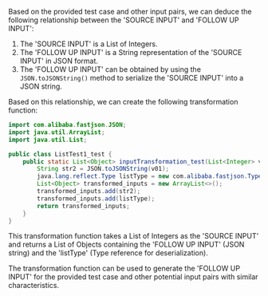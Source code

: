 Based on the provided test case and other input pairs, we can deduce the following relationship between the 'SOURCE INPUT' and 'FOLLOW UP INPUT':

1. The 'SOURCE INPUT' is a List of Integers.
2. The 'FOLLOW UP INPUT' is a String representation of the 'SOURCE INPUT' in JSON format.
3. The 'FOLLOW UP INPUT' can be obtained by using the `JSON.toJSONString()` method to serialize the 'SOURCE INPUT' into a JSON string.

Based on this relationship, we can create the following transformation function:

```java
import com.alibaba.fastjson.JSON;
import java.util.ArrayList;
import java.util.List;

public class ListTest1_test {
    public static List<Object> inputTransformation_test(List<Integer> v01) {
        String str2 = JSON.toJSONString(v01);
        java.lang.reflect.Type listType = new com.alibaba.fastjson.TypeReference<List<Integer>>() {}.getType();
        List<Object> transformed_inputs = new ArrayList<>();
        transformed_inputs.add(str2);
        transformed_inputs.add(listType);
        return transformed_inputs;
    }
}
```

This transformation function takes a List of Integers as the 'SOURCE INPUT' and returns a List of Objects containing the 'FOLLOW UP INPUT' (JSON string) and the 'listType' (Type reference for deserialization).

The transformation function can be used to generate the 'FOLLOW UP INPUT' for the provided test case and other potential input pairs with similar characteristics.